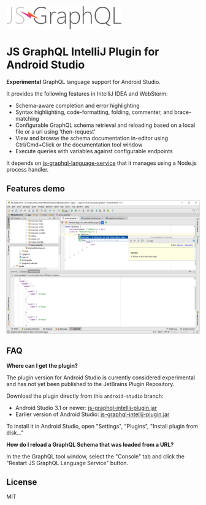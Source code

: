 ![](docs/js-graphql-logo.png)

# JS GraphQL IntelliJ Plugin for Android Studio

**Experimental** GraphQL language support for Android Studio.

It provides the following features in IntelliJ IDEA and WebStorm:

- Schema-aware completion and error highlighting
- Syntax highlighting, code-formatting, folding, commenter, and brace-matching
- Configurable GraphQL schema retrieval and reloading based on a local file or a url using 'then-request'
- View and browse the schema documentation in-editor using Ctrl/Cmd+Click or the documentation tool window
- Execute queries with variables against configurable endpoints

It depends on [js-graphql-language-service](https://github.com/jimkyndemeyer/js-graphql-language-service) that it manages using a Node.js process handler.

## Features demo

![](android-studio/demo.png)

## FAQ

**Where can I get the plugin?**

The plugin version for Android Studio is currently considered experimental and has not yet been published to the JetBrains Plugin Repository.

Download the plugin directly from this `android-studio` branch:

- Android Studio 3.1 or newer: [js-graphql-intellij-plugin.jar](https://github.com/jimkyndemeyer/js-graphql-intellij-plugin/raw/android-studio/android-studio/0.2.0/js-graphql-intellij-plugin.jar)   
- Earlier version of Android Studio: [js-graphql-intellij-plugin.jar](https://github.com/jimkyndemeyer/js-graphql-intellij-plugin/raw/android-studio/android-studio/0.1.0/js-graphql-intellij-plugin.jar)   

To install it in Android Studio, open "Settings", "Plugins", "Install plugin from disk..."

**How do I reload a GraphQL Schema that was loaded from a URL?**

In the the GraphQL tool window, select the "Console" tab and click the "Restart JS GraphQL Language Service" button. 

## License
MIT
